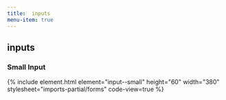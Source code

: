```yaml
---
title:  inputs
menu-item: true
---
```


## inputs

### Small Input

{% include element.html element="input--small" height="60" width="380" stylesheet="imports-partial/forms" code-view=true %}